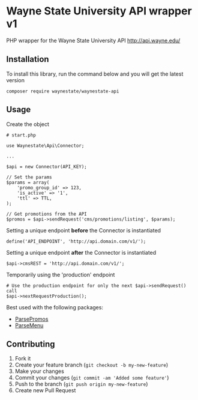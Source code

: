 Wayne State University API wrapper v1
==================

PHP wrapper for the Wayne State University API http://api.wayne.edu/

Installation
------------

To install this library, run the command below and you will get the latest version

    composer require waynestate/waynestate-api

Usage
------------

Create the object

    # start.php

    use Waynestate\Api\Connector;

    ...

    $api = new Connector(API_KEY);

    // Set the params
    $params = array(
        'promo_group_id' => 123,
        'is_active' => '1',
        'ttl' => TTL,
    );

    // Get promotions from the API
    $promos = $api->sendRequest('cms/promotions/listing', $params);
    
Setting a unique endpoint **before** the Connector is instantiated

    define('API_ENDPOINT', 'http://api.domain.com/v1/');
    
Setting a unique endpoint **after** the Connector is instantiated

    $api->cmsREST = 'http://api.domain.com/v1/';
    
Temporarily using the 'production' endpoint

    # Use the production endpoint for only the next $api->sendRequest() call
    $api->nextRequestProduction();

 Best used with the following packages:

 * [ParsePromos](https://github.com/waynestate/parse-promos)
 * [ParseMenu](https://github.com/waynestate/parse-menu)

Contributing
------------

1. Fork it
2. Create your feature branch (`git checkout -b my-new-feature`)
3. Make your changes
4. Commit your changes (`git commit -am 'Added some feature'`)
5. Push to the branch (`git push origin my-new-feature`)
6. Create new Pull Request
